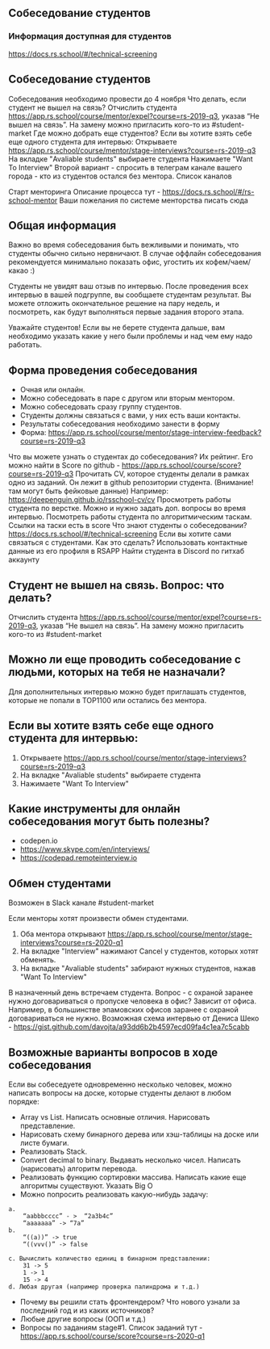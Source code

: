 ## Собеседование студентов 

### Информация доступная для студентов 
https://docs.rs.school/#/technical-screening

## Собеседование студентов  
Собеседования необходимо провести до 4 ноября
Что делать, если студент не вышел на связь?
Отчислить студента https://app.rs.school/course/mentor/expel?course=rs-2019-q3, указав “Не вышел на связь”. На замену можно пригласить кого-то из #student-market
Где можно добрать еще студентов?
Если вы хотите взять себе еще одного студента для интервью:
Открываете https://app.rs.school/course/mentor/stage-interviews?course=rs-2019-q3
На вкладке "Avaliable students" выбираете студента
Нажимаете "Want To Interview"
Второй вариант - спросить в телеграм канале вашего города - кто из студентов остался без ментора. Список каналов 

Старт менторинга 
Описание процесса тут -  https://docs.rs.school/#/rs-school-mentor
Ваши пожелания по системе менторства писать сюда


## Общая информация
Важно во время собеседования быть вежливыми и понимать, что студенты обычно сильно нервничают. В случае оффлайн собеседования рекомендуется минимально показать офис, угостить их кофем/чаем/какао :) 

Студенты не увидят ваш отзыв по интервью. После проведения всех интервью в вашей подгруппе, вы сообщаете студентам результат. Вы можете отложить окончательное решение на пару недель, и посмотреть, как будут выполняться первые задания второго этапа. 

Уважайте студентов! Если вы не берете студента дальше, вам необходимо указать какие у него были проблемы и над чем ему надо работать. 

## Форма проведения собеседования
- Очная или онлайн. 
- Можно собеседовать в паре с другом или вторым ментором. 
- Можно собеседовать сразу группу студентов. 
- Студенты должны связаться с вами, у них есть ваши контакты.
- Результаты собеседования необходимо занести в форму 
- Форма: https://app.rs.school/course/mentor/stage-interview-feedback?course=rs-2019-q3

Что вы можете узнать о студентах до собеседования?
Их рейтинг. Его можно найти в Score по github - https://app.rs.school/course/score?course=rs-2019-q3
Прочитать CV, которое студенты делали в рамках одно из заданий. Он лежит в github репозитории студента. (Внимание! там могут быть фейковые данные) 
Например: https://deepenguin.github.io/rsschool-cv/cv
Просмотреть работы студента по верстке. Можно и нужно задать доп. вопросы во время интервью. 
Посмотреть работы студента по алгоритмическим таскам. Ссылки на таски есть в score
Что знают студенты о собеседовании?
https://docs.rs.school/#/technical-screening
Если вы хотите сами связаться с студентами. Как это сделать? 
Использовать контактные данные из его профиля в RSAPP
Найти студента в Discord по гитхаб аккаунту

## Студент не вышел на связь. Вопрос: что делать?
Отчислить студента https://app.rs.school/course/mentor/expel?course=rs-2019-q3, указав “Не вышел на связь”. На замену можно пригласить кого-то из #student-market

## Можно ли еще проводить собеседование с людьми, которых на тебя не назначали? 
Для дополнительных интервью можно будет приглашать студентов, которые не попали в TOP1100 или остались без ментора.

## Если вы хотите взять себе еще одного студента для интервью:
1) Открываете https://app.rs.school/course/mentor/stage-interviews?course=rs-2019-q3
2) На вкладке "Avaliable students" выбираете студента
3) Нажимаете "Want To Interview"

## Какие инструменты для онлайн собеседования могут быть полезны?
- codepen.io
- https://www.skype.com/en/interviews/
- https://codepad.remoteinterview.io


## Обмен студентами 
Возможен в Slack канале #student-market 

Если менторы хотят произвести обмен студентами. 
1) Оба ментора открывают https://app.rs.school/course/mentor/stage-interviews?course=rs-2020-q1
2) На вкладке "Interview" нажимают Cancel у студентов, которых хотят обменять.
3) На вкладке "Avaliable students" забирают нужных студентов, нажав "Want To Interview"

В назначенный день встречаем студента. Вопрос - с охраной заранее нужно договариваться о пропуске человека в офис? 
Зависит от офиса. Например, в большинстве эпамовских офисов заранее с охраной договариваться не нужно.
Возможная схема интервью от Дениса Шеко - https://gist.github.com/davojta/a93dd6b2b4597ecd09fa4c1ea7c5cabb 

## Возможные варианты вопросов в ходе собеседования
Если вы собеседуете одновременно несколько человек, можно написать вопросы на доске, которые студенты делают в любом порядке:
- Array vs List. Написать основные отличия. Нарисовать представление. 
- Нарисовать схему бинарного дерева или хэш-таблицы на доске или листе бумаги.
- Реализовать Stack.
- Convert decimal to binary. Выдавать несколько чисел. Написать (нарисовать) алгоритм перевода.
- Реализовать функцию сортировки массива. Написать какие еще алгоритмы существуют.  Указать Big O
- Можно попросить реализовать какую-нибудь задачу: 
```
a.
	“aabbbcccc” - >  “2a3b4c”
	“aaaaaaa” -> “7a”
b. 
	“((a))” -> true
	“((vvv()” -> false

c. Вычислить количество единиц в бинарном представлении:
	31 -> 5
	1 -> 1
	15 -> 4
d. Любая другая (например проверка палиндрома и т.д.)
```
- Почему вы решили стать фронтендером? Что нового узнали за последний год и из каких источников?
- Любые другие вопросы (ООП и т.д.)
- Вопросы по заданиям stage#1. Список заданий тут - https://app.rs.school/course/score?course=rs-2020-q1

